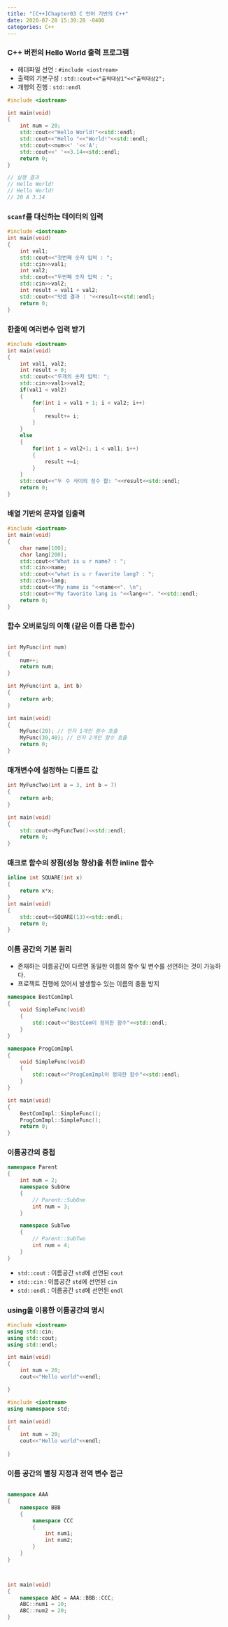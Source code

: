 ```yaml
---
title: "[C++]Chapter03 C 언어 기반의 C++"
date: 2020-07-28 15:39:28 -0400
categories: C++
---
```


### C++ 버전의 Hello World 출력 프로그램

- 헤더파일 선언 : ```#include <iostream>```
- 출력의 기본구성 : ```std::cout<<"출력대상1"<<"출력대상2";```
- 개행의 진행 : ```std::endl```

```cpp
#include <iostream>

int main(void)
{
    int num = 20;
    std::cout<<"Hello World!"<<std::endl;
    std::cout<<"Hello "<<"World!"<<std::endl;
    std::cout<<num<<' '<<'A';
    std::cout<<' '<<3.14<<std::endl;
    return 0;
}

// 실행 결과
// Hello World!
// Hello World!
// 20 A 3.14

```

### ```scanf```를 대신하는 데이터의 입력

```cpp
#include <iostream>
int main(void)
{
    int val1;
    std::cout<<"첫번째 숫자 입력 : ";
    std::cin>>val1;
    int val2;
    std::cout<<"두번째 숫자 입력 : ";
    std::cin>>val2;
    int result = val1 + val2;
    std::cout<<"덧셈 결과 : "<<result<<std::endl;
    return 0;
}

```

### 한줄에 여러변수 입력 받기

```cpp
#include <iostream>
int main(void)
{
    int val1, val2;
    int result = 0;
    std::cout<<"두개의 숫자 입력: ";
    std::cin>>val1>>val2;
    if(val1 < val2)
    {
        for(int i = val1 + 1; i < val2; i++)
        {
            result+= i;
        }
    }
    else
    {
        for(int i = val2+1; i < val1; i++)
        {
            result +=i;
        }
    }
    std::cout<<"두 수 사이의 정수 합: "<<result<<std::endl;
    return 0;
}
```

### 배열 기반의 문자열 입출력

```cpp
#include <iostream>
int main(void)
{
    char name[100];
    char lang[200];
    std::cout<<"What is u r name? : ";
    std::cin>>name;
    std::cout<<"what is u r favorite lang? : ";
    std::cin>>lang;
    std::cout<<"My name is "<<name<<". \n";
    std::cout<<"My favorite lang is "<<lang<<". "<<std::endl;
    return 0;
}
```

### 함수 오버로딩의 이해 (같은 이름 다른 함수)

```cpp

int MyFunc(int num)
{
    num++;
    return num;
}

int MyFunc(int a, int b)
{
    return a+b;
}

int main(void)
{
    MyFunc(20); // 인자 1개인 함수 호출
    MyFunc(30,40); // 인자 2개인 함수 호출
    return 0;
}
```

### 매개변수에 설정하는 디폴트 값

```cpp
int MyFuncTwo(int a = 3, int b = 7)
{
    return a+b;
}

int main(void)
{
    std::cout<<MyFuncTwo()<<std::endl;
    return 0;
}
```
### 매크로 함수의 장점(성능 향상)을 취한 inline 함수

```cpp
inline int SQUARE(int x)
{
    return x*x;
}
int main(void)
{
    std::cout<<SQUARE(13)<<std::endl;
    return 0;
}

```

### 이름 공간의 기본 원리

- 존재하는 이름공간이 다르면 동일한 이름의 함수 및 변수를 선언하는 것이 가능하다.
- 프로젝트 진행에 있어서 발생할수 있는 이름의 충돌 방지

```cpp
namespace BestComImpl
{
    void SimpleFunc(void)
    {
        std::cout<<"BestCom이 정의한 함수"<<std::endl;
    }
}

namespace ProgComImpl
{
    void SimpleFunc(void)
    {
        std::cout<<"ProgComImpl이 정의한 함수"<<std::endl;
    }
}

int main(void)
{
    BestComImpl::SimpleFunc();
    ProgComImpl::SimpleFunc();
    return 0;
}


```

### 이름공간의 중첩

```cpp
namespace Parent
{
    int num = 2;
    namespace SubOne
    {
        // Parent::SubOne
        int num = 3;
    }

    namespace SubTwo
    {
        // Parent::SubTwo
        int num = 4;
    }
}
```

- ```std::cout``` : 이름공간 ```std```에 선언된 ```cout```
- ```std::cin``` : 이름공간 ```std```에 선언된 ```cin```
- ```std::endl``` : 이름공간 ```std```에 선언된 ```endl```

### using을 이용한 이름공간의 명시

```cpp
#include <iostream>
using std::cin;
using std::cout;
using std::endl;

int main(void)
{
    int num = 20;
    cout<<"Hello world"<<endl;

}
```

```cpp
#include <iostream>
using namespace std;

int main(void)
{
    int num = 20;
    cout<<"Hello world"<<endl;
    
}
```

### 이름 공간의 별칭 지정과 전역 변수 접근

```cpp

namespace AAA
{
    namespace BBB
    {
        namespace CCC
        {
            int num1;
            int num2;
        }
    }
}



int main(void)
{
    namespace ABC = AAA::BBB::CCC;
    ABC::num1 = 10;
    ABC::num2 = 20;
}
```